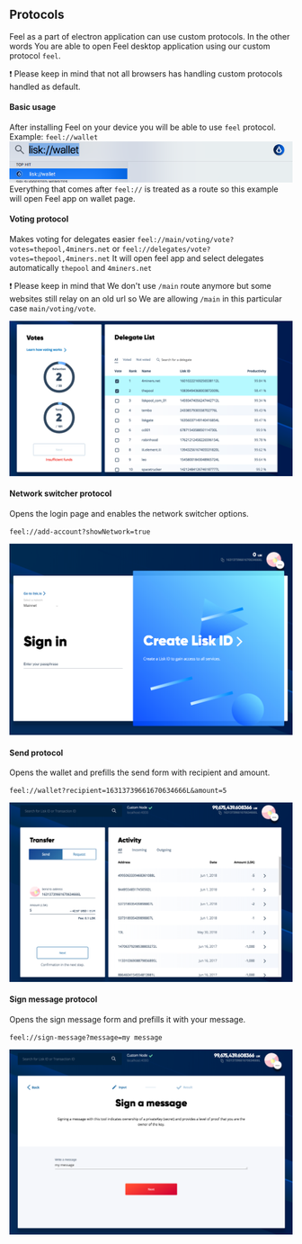 ## Protocols

Feel as a part of electron application can use custom protocols.
In the other words You are able to open Feel desktop application using our custom protocol `feel`.

:exclamation: Please keep in mind that not all browsers has handling custom protocols handled as default.

#### Basic usage
After installing Feel on your device you will be able to use `feel` protocol.
Example: `feel://wallet`
![Alt text](./assets/feel_wallet.png?raw=true "Feel protocol basic")
Everything that comes after `feel://` is treated as a route so this example will open Feel app on wallet page.

#### Voting protocol
Makes voting for delegates easier 
`feel://main/voting/vote?votes=thepool,4miners.net` or `feel://delegates/vote?votes=thepool,4miners.net`
It will open feel app and select delegates automatically `thepool` and `4miners.net`

:exclamation: Please keep in mind that We don't use `/main` route anymore but some websites still relay on an old url so We are allowing `/main` in this particular case `main/voting/vote`.

![Alt text](./assets/voting_protocol.png?raw=true "Feel voting protocol")

#### Network switcher protocol
Opens the login page and enables the network switcher options.

`feel://add-account?showNetwork=true`

![Alt text](./assets/network_switcher.png?raw=true "Feel voting protocol")

#### Send protocol
Opens the wallet and prefills the send form with recipient and amount.

`feel://wallet?recipient=16313739661670634666L&amount=5`

![Alt text](./assets/send.png?raw=true "Feel voting protocol")

#### Sign message protocol
Opens the sign message form and prefills it with your message.

`feel://sign-message?message=my message`

![Alt text](./assets/sign_message.png?raw=true "Feel voting protocol")

